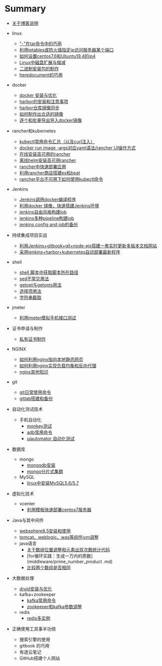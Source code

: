 # Summary
* [关于博客说明](README.md)
* linux
  * ["-"在tar命令中的巧用](linux/tar-deal.md)
  * [利用iptables或防火墙指定ip访问服务器某个端口](linux/limit_ip.md)
  * [如何设置centos7.6和Ubuntu19.4的ip4](linux/set_ip.md)
  * [Linux中磁盘扩展与缩减](linux/extend_disk.md)
  * [二进制安装包的制作](linux/how_to_made_bin.md)
  * [heredocument的巧用](linux/use_heredoc.md)
* docker
  * [docker 安装与优化](docker/docker-install.md)
  * [harbor的安装和注意事项](docker/harbor-install.md)
  * [harbor仓库镜像同步](docker/harbor-sync.md)
  * [如何制作出合适的镜像](docker/dockerfile-rule.md)
  * [逐个和批量导出导入docker镜像](docker/save_load_images.md)
* rancher和kubernetes
  *  [kubectl常用命令汇总（以及curl注入）](k8s/kubectl-user-instruction.md)
  *  [docker run image -args对应yaml语法/rancher UI操作方式](k8s/docker-run-and-k8s-command.md)
  *  [在线安装高可用的rancher](k8s/rancher_online_installation.md)
  *  [离线helm安装高可用rancher](k8s/rancher_offline_installation.md)
  *  [rancher中快速部署应用](k8s/deploy_app_in_rancher.md)
  *  [利用rancher商店搭建es和beat](k8s/use_appstore_deploy_es_in_rancher.md)
  *  [rancher平台不可用下如何使用kubectl命令](k8s/how_to_use_kubectl_noserver.md)
* Jenkins
  * [Jenkins调用docker编译程序](jenkins/jenkins-slave-for-docker.md)
  * [利用docker 镜像，快速搭建Jenkins环境](jenkins/install-jenkins.md)
  * [jenkins自由风格构建job](jenkins/freestyle_build_in_jenkins.md)
  * [jenkins多种pipeline构建job](jenkins/variety_pipeline_build.md)
  * [jenkins config and job的备份](jenkins/thinBackup_jenkins.md)
* 持续集成项目实战
  * [利用Jenkins+gitbook+git+node-ejs搭建一套实时更新多版本文档网站](other/devops_practices_gitbook_web.md)
  * [采用jenkins+harbor+kubernetes自动部署最新程序](other/devops_practices_k8s.md)
* shell
  * [shell 脚本中获取脚本所在路径](shell/get_dir_in_shell.md)
  * [sed不常见用法](shell/sed_use_hard.md)
  * [getopt与getopts用法](shell/getopt_and_getopts_use.md)
  * [选择项用法](shell/ps3_use.md)
  * [字符串截取](shell/trim_string.md)
* jmeter
  * [利用jmeter模拟手机接口测试](jmeter/use_jmeter_test_app.md)
* 证书申请与制作
  * [私有证书制作](ca/make_key.md)
* NGINX
  * [如何利用nginx指向本地静态网页](nginx/direct_static_web.md)
  * [如何利用nginx实现负载均衡和反向代理](nginx/load_balance.md)
  * [nginx其他知识](nginx/nginx_other.md)
* git
  * [git日常使用命令](git/git-use.md)
  * [gitlab搭建和备份](git/install_and_bak_gitlab.md)
* 自动化测试技术
  * 手机自动化
    * [monkey测试](autotech/monkey_android.md)
    * [adb常用命令](autotech/adb_cmd.md)
    * [uiautomator 自动化测试](autotech/uiautomator_introduce.md)
* 数据库
  * mongo
    * [mongodb安装](data/install_mongodb.md)
    * [mongo分片式集群](data/use_mongo3.6_deploy_shard_cluster.md)
  * MySQL
    * [linux中安装MySQL5.6/5.7](data/install_mysql.md)
* 虚拟化技术
  * vcenter
    * [利用模板快速部署centos7服务器](vm/use_tem_deploy_centos7.md)
* Java与其中间件
  * [websphere8.5安装和使用](middleware/install_websphere8.5.md)
  * [tomcat、weblogic、was等组件jvm调整](middleware/update_jvm_value.md)
  * java语言
    * [关于数组位置调整和元素出现次数统计代码](middleware/java-code.md)
    * [for循环实践：生成一万内的质数](middleware/prime_number_product .md)
    * [比较两个数组是否相同](middleware/compara-arry.md)

* 大数据处理
  * [druid安装与优化](data/install_druid.md)
  * kafka+zookeeper
    * [kafka常用命令](data/kafka_cmd.md)
    * [zookeeper和kafka参数调整](data/update_jvm_zk.md)
  * redis
    * [redis多实例](data/cluster_redis.md)
* 正确使用工具事半功倍
  * 搜索引擎的使用
  * gitbook 的巧用
  * 有道云笔记
  * GitHub搭建个人网站